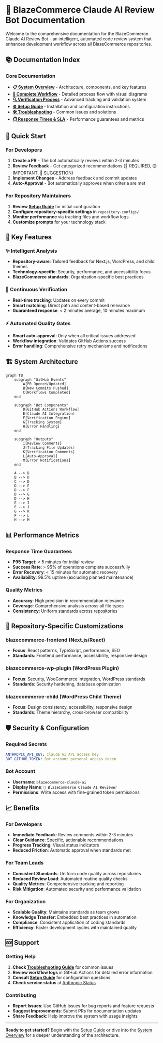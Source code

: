 # 🤖 BlazeCommerce Claude AI Review Bot Documentation

Welcome to the comprehensive documentation for the BlazeCommerce Claude AI Review Bot - an intelligent, automated code review system that enhances development workflow across all BlazeCommerce repositories.

## 📚 Documentation Index

### Core Documentation
- **[📋 System Overview](OVERVIEW.md)** - Architecture, components, and key features
- **[🔄 Complete Workflow](WORKFLOW.md)** - Detailed process flow with visual diagrams
- **[🔍 Verification Process](VERIFICATION.md)** - Advanced tracking and validation system
- **[⚙️ Setup Guide](SETUP.md)** - Installation and configuration instructions
- **[🛠️ Troubleshooting](TROUBLESHOOTING.md)** - Common issues and solutions
- **[⏱️ Response Times & SLA](RESPONSE_TIMES_AND_SLA.md)** - Performance guarantees and metrics

## 🚀 Quick Start

### For Developers
1. **Create a PR** - The bot automatically reviews within 2-3 minutes
2. **Review Feedback** - Get categorized recommendations (🔴 REQUIRED, 🟡 IMPORTANT, 🔵 SUGGESTION)
3. **Implement Changes** - Address feedback and commit updates
4. **Auto-Approval** - Bot automatically approves when criteria are met

### For Repository Maintainers
1. **Review [Setup Guide](SETUP.md)** for initial configuration
2. **Configure repository-specific settings** in `repository-configs/`
3. **Monitor performance** via tracking files and workflow logs
4. **Customize prompts** for your technology stack

## 🎯 Key Features

### ✨ Intelligent Analysis
- **Repository-aware**: Tailored feedback for Next.js, WordPress, and child themes
- **Technology-specific**: Security, performance, and accessibility focus
- **BlazeCommerce standards**: Organization-specific best practices

### 🔄 Continuous Verification
- **Real-time tracking**: Updates on every commit
- **Smart matching**: Direct path and content-based relevance
- **Guaranteed response**: < 2 minutes average, 10 minutes maximum

### ⚡ Automated Quality Gates
- **Smart auto-approval**: Only when all critical issues addressed
- **Workflow integration**: Validates GitHub Actions success
- **Error handling**: Comprehensive retry mechanisms and notifications

## 🏗️ System Architecture

```mermaid
graph TB
    subgraph "GitHub Events"
        A[PR Opened/Updated]
        B[New Commits Pushed]
        C[Workflows Completed]
    end
    
    subgraph "Bot Components"
        D[GitHub Actions Workflow]
        E[Claude AI Integration]
        F[Verification Engine]
        G[Tracking System]
        H[Error Handling]
    end
    
    subgraph "Outputs"
        I[Review Comments]
        J[Tracking File Updates]
        K[Verification Comments]
        L[Auto-Approval]
        M[Error Notifications]
    end
    
    A --> D
    B --> D
    C --> D
    D --> E
    D --> F
    D --> G
    D --> H
    E --> I
    F --> J
    G --> K
    F --> L
    H --> M
```

## 📊 Performance Metrics

### Response Time Guarantees
- **P95 Target**: < 5 minutes for initial review
- **Success Rate**: > 95% of operations complete successfully
- **Error Recovery**: < 15 minutes for automatic recovery
- **Availability**: 99.5% uptime (excluding planned maintenance)

### Quality Metrics
- **Accuracy**: High precision in recommendation relevance
- **Coverage**: Comprehensive analysis across all file types
- **Consistency**: Uniform standards across repositories

## 🔧 Repository-Specific Customizations

### blazecommerce-frontend (Next.js/React)
- **Focus**: React patterns, TypeScript, performance, SEO
- **Standards**: Frontend performance, accessibility, responsive design

### blazecommerce-wp-plugin (WordPress Plugin)
- **Focus**: Security, WooCommerce integration, WordPress standards
- **Standards**: Security hardening, database optimization

### blazecommerce-child (WordPress Child Theme)
- **Focus**: Design consistency, accessibility, responsive design
- **Standards**: Theme hierarchy, cross-browser compatibility

## 🛡️ Security & Configuration

### Required Secrets
```yaml
ANTHROPIC_API_KEY: Claude AI API access key
BOT_GITHUB_TOKEN: Bot account personal access token
```



### Bot Account
- **Username**: `blazecommerce-claude-ai`
- **Display Name**: `🤖 BlazeCommerce Claude AI Reviewer`
- **Permissions**: Write access with fine-grained token permissions

## 📈 Benefits

### For Developers
- **Immediate Feedback**: Review comments within 2-3 minutes
- **Clear Guidance**: Specific, actionable recommendations
- **Progress Tracking**: Visual status indicators
- **Reduced Friction**: Automatic approval when standards met

### For Team Leads
- **Consistent Standards**: Uniform code quality across repositories
- **Reduced Review Load**: Automated routine quality checks
- **Quality Metrics**: Comprehensive tracking and reporting
- **Risk Mitigation**: Automated security and performance validation

### For Organization
- **Scalable Quality**: Maintains standards as team grows
- **Knowledge Transfer**: Embedded best practices in automation
- **Compliance**: Consistent application of coding standards
- **Efficiency**: Faster development cycles with maintained quality

## 🆘 Support

### Getting Help
1. **Check [Troubleshooting Guide](TROUBLESHOOTING.md)** for common issues
2. **Review workflow logs** in GitHub Actions for detailed error information
3. **Consult [Setup Guide](SETUP.md)** for configuration questions
4. **Check service status** at [Anthropic Status](https://status.anthropic.com/)

### Contributing
- **Report Issues**: Use GitHub Issues for bug reports and feature requests
- **Suggest Improvements**: Submit PRs for documentation updates
- **Share Feedback**: Help improve the system with usage insights

---

**Ready to get started?** Begin with the [Setup Guide](SETUP.md) or dive into the [System Overview](OVERVIEW.md) for a deeper understanding of the architecture.
